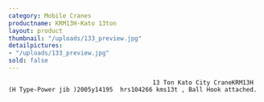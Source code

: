 ```yaml
---
category: Mobile Cranes
productname: KRM13H-Kato 13ton
layout: product
thumbnail: "/uploads/133_preview.jpg"
detailpictures:
- "/uploads/133_preview.jpg"
sold: false
---
```


                                            13 Ton Kato City CraneKRM13H (H Type-Power jib )2005y14195  hrs104266 kms13t , Ball Hook attached.

